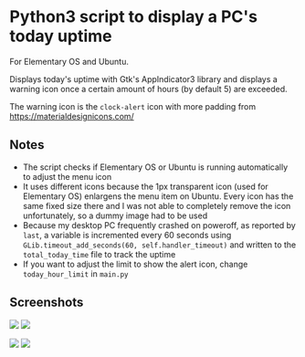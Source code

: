 # Python3 script to display a PC's today uptime

For Elementary OS and Ubuntu.

Displays today's uptime with Gtk's AppIndicator3 library and displays a warning icon once a certain amount of hours (by default 5) are exceeded.

The warning icon is the `clock-alert` icon with more padding from https://materialdesignicons.com/

## Notes

* The script checks if Elementary OS or Ubuntu is running automatically to adjust the menu icon
 * It uses different icons because the 1px transparent icon (used for Elementary OS) enlargens the menu item on Ubuntu. Every icon has the same fixed size there and I was not able to completely remove the icon unfortunately, so a dummy image had to be used
* Because my desktop PC frequently crashed on poweroff, as reported by `last`, a variable is incremented every 60 seconds using `GLib.timeout_add_seconds(60, self.handler_timeout)` and written to the `total_today_time` file to track the uptime
* If you want to adjust the limit to show the alert icon, change `today_hour_limit` in `main.py`

## Screenshots

![](https://github.com/Gira-X/elementary-os-uptime-indicator/raw/master/screenshots/1.png)
![](https://github.com/Gira-X/elementary-os-uptime-indicator/raw/master/screenshots/2.png)

![](https://github.com/Gira-X/elementary-os-uptime-indicator/raw/master/screenshots/3.png)
![](https://github.com/Gira-X/elementary-os-uptime-indicator/raw/master/screenshots/4.png)
